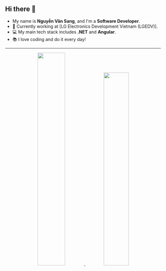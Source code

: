 ## Hi there 👋

- My name is **Nguyễn Văn Sang**, and I'm a **Software Developer**.
- 💼 Currently working at [LG Electronics Development Vietnam (LGEDV)].
- 💻 My main tech stack includes **.NET** and **Angular**.
- 📚 I love coding and do it every day!

---
<p align="center">
  <a href="https://github.com/sang2770" rel="noopener noreferrer">
    <img src="https://github-readme-stats.vercel.app/api?username=sang2770&show_icons=true&theme=vision-friendly-dark&show_icons=true&show=reviews,discussions_started,prs_merged&rank_icon=percentile&text_bold=false&include_all_commits=true" width="42%" />
  </a>
  <a href="https://github.com/sang2770" rel="noopener noreferrer">
    <img src="https://github-readme-stats.vercel.app/api/top-langs/?username=sang2770&layout=compact&theme=vision-friendly-dark&langs_count=8" width="40%" />
  </a>
</p>


<!--
**sang2770/sang2770** is a ✨ _special_ ✨ repository because its `README.md` (this file) appears on your GitHub profile.

Here are some ideas to get you started:

- 🔭 I’m currently working on ...
- 🌱 I’m currently learning ...
- 👯 I’m looking to collaborate on ...
- 🤔 I’m looking for help with ...
- 💬 Ask me about ...
- 📫 How to reach me: ...
- 😄 Pronouns: ...
- ⚡ Fun fact: ...
-->
